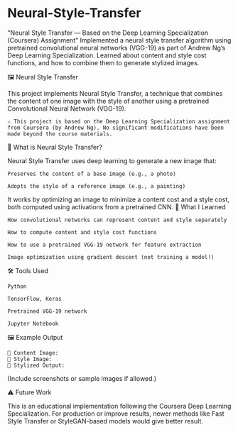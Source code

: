 # Neural-Style-Transfer
"Neural Style Transfer — Based on the Deep Learning Specialization (Coursera) Assignment"
Implemented a neural style transfer algorithm using pretrained convolutional neural networks (VGG-19) as part of Andrew Ng’s Deep Learning Specialization. Learned about content and style cost functions, and how to combine them to generate stylized images.

🖼️ Neural Style Transfer

This project implements Neural Style Transfer, a technique that combines the content of one image with the style of another using a pretrained Convolutional Neural Network (VGG-19).

    ⚠️ This project is based on the Deep Learning Specialization assignment from Coursera (by Andrew Ng). No significant modifications have been made beyond the course materials.

📌 What is Neural Style Transfer?

Neural Style Transfer uses deep learning to generate a new image that:

    Preserves the content of a base image (e.g., a photo)

    Adopts the style of a reference image (e.g., a painting)

It works by optimizing an image to minimize a content cost and a style cost, both computed using activations from a pretrained CNN.
🧠 What I Learned

    How convolutional networks can represent content and style separately

    How to compute content and style cost functions

    How to use a pretrained VGG-19 network for feature extraction

    Image optimization using gradient descent (not training a model!)

🛠️ Tools Used

    Python

    TensorFlow, Keras

    Pretrained VGG-19 network

    Jupyter Notebook

🖼️ Example Output

    📸 Content Image:
    🎨 Style Image:
    🧵 Stylized Output:

(Include screenshots or sample images if allowed.)

⚠️ Future Work

This is an educational implementation following the Coursera Deep Learning Specialization. For production or improve results, newer methods like Fast Style Transfer or StyleGAN-based models would give better result.
